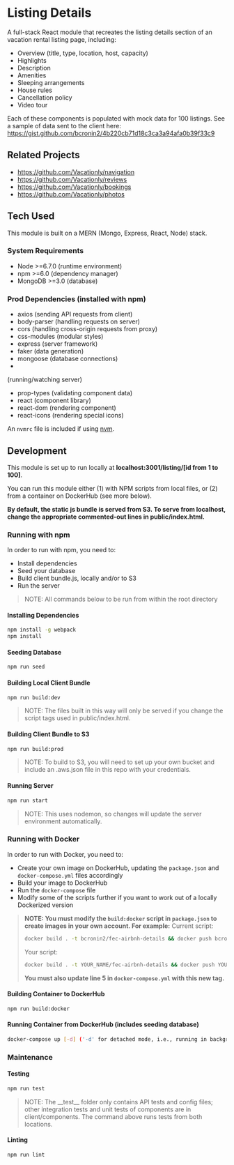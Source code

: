 # Listing Details

A full-stack React module that recreates the listing details section of an vacation rental listing page, including:

- Overview (title, type, location, host, capacity)
- Highlights
- Description
- Amenities
- Sleeping arrangements
- House rules
- Cancellation policy
- Video tour

Each of these components is populated with mock data for 100 listings. See a sample of data sent to the client here: https://gist.github.com/bcronin2/4b220cb71d18c3ca3a94afa0b39f33c9

## Related Projects

- https://github.com/Vacationly/navigation
- https://github.com/Vacationly/reviews
- https://github.com/Vacationly/bookings
- https://github.com/Vacationly/photos

## Tech Used

This module is built on a MERN (Mongo, Express, React, Node) stack.

### System Requirements

- Node >=6.7.0 (runtime environment)
- npm >=6.0 (dependency manager)
- MongoDB >=3.0 (database)

### Prod Dependencies (installed with npm)

- axios (sending API requests from client)
- body-parser (handling requests on server)
- cors (handling cross-origin requests from proxy)
- css-modules (modular styles)
- express (server framework)
- faker (data generation)
- mongoose (database connections)
- 
(running/watching server)
- prop-types (validating component data)
- react (component library)
- react-dom (rendering component)
- react-icons (rendering special icons)

An `nvmrc` file is included if using [nvm](https://github.com/creationix/nvm).

## Development

This module is set up to run locally at **localhost:3001/listing/[id from 1 to 100]**.

You can run this module either (1) with NPM scripts from local files, or (2) from a container on DockerHub (see more below).

**By default, the static js bundle is served from S3. To serve from localhost, change the appropriate commented-out lines in public/index.html.**

### Running with npm
In order to run with npm, you need to:

- Install dependencies
- Seed your database
- Build client bundle.js, locally and/or to S3
- Run the server

> NOTE: All commands below to be run from within the root directory

#### Installing Dependencies

```sh
npm install -g webpack
npm install
```

#### Seeding Database

```sh
npm run seed
```

#### Building Local Client Bundle

```sh
npm run build:dev
```
> NOTE: The files built in this way will only be served if you change the script tags used in public/index.html.

#### Building Client Bundle to S3

```sh
npm run build:prod
```
> NOTE: To build to S3, you will need to set up your own bucket and include an .aws.json file in this repo with your credentials.


#### Running Server

```sh
npm run start
```

> NOTE: This uses nodemon, so changes will update the server environment automatically.

### Running with Docker

In order to run with Docker, you need to:

- Create your own image on DockerHub, updating the `package.json` and `docker-compose.yml` files accordingly
- Build your image to DockerHub
- Run the `docker-compose` file
- Modify some of the scripts further if you want to work out of a locally Dockerized version

> **NOTE: You must modify the `build:docker` script in `package.json` to create images in your own account. For example:**
> Current script:
> ```sh
> docker build . -t bcronin2/fec-airbnh-details && docker push bcronin2/fec-airbnh-details
> ```
> Your script:
> ```sh
> docker build . -t YOUR_NAME/fec-airbnh-details && docker push YOUR_NAME/fec-airbnh-details
> ```
> **You must also update line 5 in `docker-compose.yml` with this new tag.**

#### Building Container to DockerHub

```sh
npm run build:docker
```

#### Running Container from DockerHub (includes seeding database)

```sh
docker-compose up [-d] ('-d' for detached mode, i.e., running in background)
```

### Maintenance

#### Testing

```sh
npm run test
```

> NOTE: The \_\_test\_\_ folder only contains API tests and config files; other integration tests and unit tests of components are in client/components. The command above runs tests from both locations.

#### Linting

```sh
npm run lint
```
